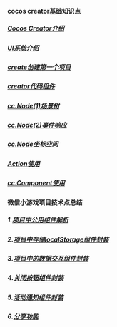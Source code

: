#### cocos creator基础知识点

##### [Cocos Creator介绍](/constractor/constractor.md)

##### [UI系统介绍](/ui/ui.md)

##### [create创建第一个项目](/first/first.md)

##### [creator代码组件](/componet/componet.md)

##### [cc.Node(1)场景树](/nodeTree/nodeTree.md)

##### [cc.Node(2)事件响应](/event/event.md)

##### [cc.Node坐标空间](/position/position.md)

##### [Action使用](/componet/action.md)

##### [cc.Component使用](/componet/ComponentUse.md)

#### 微信小游戏项目技术点总结

##### 1.[项目中公用组件解析](/componet/comFunc.md)

##### 2.[项目中存储localStorage组件封装](/componet/localStorage.md)

##### 3.[项目中的数据交互组件封装](/componet/HttpRequest.md)

##### 4.[关闭按钮组件封装](/componet/CloseModalLayer.md)

##### 5.[活动通知组件封装](/componet/NoticeManager.md)

##### 6.[分享功能](/componet/share.md)

